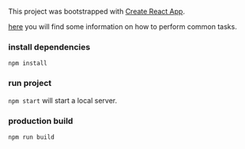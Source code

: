 This project was bootstrapped with [Create React App](https://github.com/facebookincubator/create-react-app).

[here](https://github.com/facebookincubator/create-react-app/blob/master/packages/react-scripts/template/README.md) you will find some information on how to perform common tasks.

### install dependencies
`npm install`

### run project
`npm start` will start a local server.


### production build
`npm run build`
